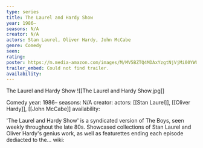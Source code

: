 ```yaml
---
type: series
title: The Laurel and Hardy Show
year: 1986–
seasons: N/A
creator: N/A
actors: Stan Laurel, Oliver Hardy, John McCabe
genre: Comedy
seen:
rating: 
poster: https://m.media-amazon.com/images/M/MV5BZTQ4MDAxYzgtNjVjMi00YWU3LWE5YjAtYmExMDNkMWZkOWI1XkEyXkFqcGdeQXVyODIzMzQ0ODQ@._V1_SX300.jpg
trailer_embed: Could not find trailer.
availability:
---
```

The Laurel and Hardy Show
![[The Laurel and Hardy Show.jpg]]

Comedy
year: 1986–
seasons: N/A
creator: 
actors: [[Stan Laurel]], [[Oliver Hardy]], [[John McCabe]]
availability:

'The Laurel and Hardy Show' is a syndicated version of The Boys, seen weekly throughout the late 80s. Showcased collections of Stan Laurel and Oliver Hardy's genius work, as well as featurettes ending each episode dediacted to the...
wiki: 


